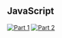 ## JavaScript
[![Part 1](https://img.shields.io/badge/Part%201-2.827ms-informational)](https://adventofcode.com/2021/)
[![Part 2](https://img.shields.io/badge/Part%202-0.102ms-informational)](https://adventofcode.com/2021/)